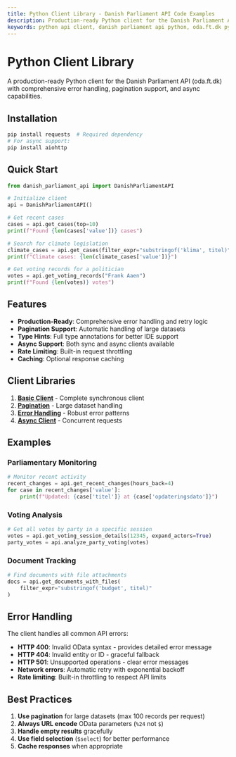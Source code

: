 ```yaml
---
title: Python Client Library - Danish Parliament API Code Examples
description: Production-ready Python client for the Danish Parliament API (oda.ft.dk) with error handling, pagination, and async support. Complete code examples and tutorials.
keywords: python api client, danish parliament api python, oda.ft.dk python, parliamentary data python, api wrapper python
---
```


# Python Client Library

A production-ready Python client for the Danish Parliament API (oda.ft.dk) with comprehensive error handling, pagination support, and async capabilities.

## Installation

```bash
pip install requests  # Required dependency
# For async support:
pip install aiohttp
```

## Quick Start

```python
from danish_parliament_api import DanishParliamentAPI

# Initialize client
api = DanishParliamentAPI()

# Get recent cases
cases = api.get_cases(top=10)
print(f"Found {len(cases['value'])} cases")

# Search for climate legislation
climate_cases = api.get_cases(filter_expr="substringof('klima', titel)")
print(f"Climate cases: {len(climate_cases['value'])}")

# Get voting records for a politician
votes = api.get_voting_records("Frank Aaen")
print(f"Found {len(votes)} votes")
```

## Features

- **Production-Ready**: Comprehensive error handling and retry logic
- **Pagination Support**: Automatic handling of large datasets
- **Type Hints**: Full type annotations for better IDE support
- **Async Support**: Both sync and async clients available
- **Rate Limiting**: Built-in request throttling
- **Caching**: Optional response caching

## Client Libraries

1. **[Basic Client](basic-client.md)** - Complete synchronous client
2. **[Pagination](pagination.md)** - Large dataset handling
3. **[Error Handling](error-handling.md)** - Robust error patterns
4. **[Async Client](async-client.md)** - Concurrent requests

## Examples

### Parliamentary Monitoring
```python
# Monitor recent activity
recent_changes = api.get_recent_changes(hours_back=4)
for case in recent_changes['value']:
    print(f"Updated: {case['titel']} at {case['opdateringsdato']}")
```

### Voting Analysis
```python
# Get all votes by party in a specific session
votes = api.get_voting_session_details(12345, expand_actors=True)
party_votes = api.analyze_party_voting(votes)
```

### Document Tracking
```python
# Find documents with file attachments
docs = api.get_documents_with_files(
    filter_expr="substringof('budget', titel)"
)
```

## Error Handling

The client handles all common API errors:

- **HTTP 400**: Invalid OData syntax - provides detailed error message
- **HTTP 404**: Invalid entity or ID - graceful fallback
- **HTTP 501**: Unsupported operations - clear error messages
- **Network errors**: Automatic retry with exponential backoff
- **Rate limiting**: Built-in throttling to respect API limits

## Best Practices

1. **Use pagination** for large datasets (max 100 records per request)
2. **Always URL encode** OData parameters (`%24` not `$`)
3. **Handle empty results** gracefully
4. **Use field selection** (`$select`) for better performance
5. **Cache responses** when appropriate